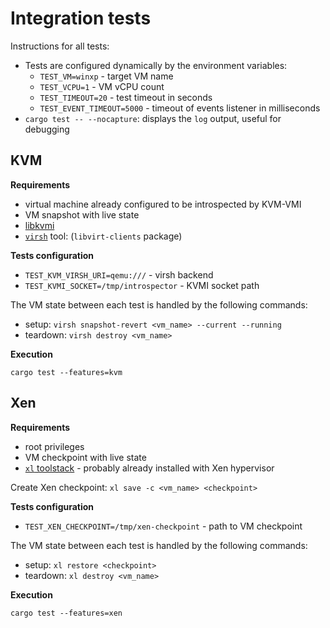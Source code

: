 # Integration tests

Instructions for all tests:
- Tests are configured dynamically by the environment variables:
    - `TEST_VM=winxp` - target VM name
    - `TEST_VCPU=1` - VM vCPU count
    - `TEST_TIMEOUT=20` - test timeout in seconds
    - `TEST_EVENT_TIMEOUT=5000` - timeout of events listener in milliseconds
- `cargo test -- --nocapture`: displays the `log` output, useful for debugging

## KVM

**Requirements**
- virtual machine already configured to be introspected by KVM-VMI
- VM snapshot with live state
- [libkvmi](https://github.com/bitdefender/libkvmi)
- [`virsh`](https://libvirt.org/manpages/virsh.html) tool: (`libvirt-clients` package)

**Tests configuration**
- `TEST_KVM_VIRSH_URI=qemu:///` - virsh backend
- `TEST_KVMI_SOCKET=/tmp/introspector` - KVMI socket path

The VM state between each test is handled by the following commands:
- setup: `virsh snapshot-revert <vm_name> --current --running`
- teardown: `virsh destroy <vm_name>`

**Execution**

~~~
cargo test --features=kvm
~~~

## Xen

**Requirements**
- root privileges
- VM checkpoint with live state
- [`xl` toolstack](https://wiki.xenproject.org/wiki/XL) - probably already installed with Xen hypervisor

Create Xen checkpoint: `xl save -c <vm_name> <checkpoint>`

**Tests configuration**
- `TEST_XEN_CHECKPOINT=/tmp/xen-checkpoint` - path to VM checkpoint

The VM state between each test is handled by the following commands:
- setup: `xl restore <checkpoint>`
- teardown: `xl destroy <vm_name>`

**Execution**

~~~
cargo test --features=xen
~~~
